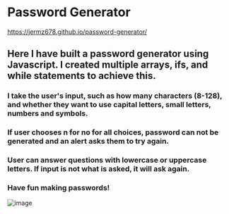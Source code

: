 # Password Generator 
https://jermz678.github.io/password-generator/
## Here I have built a password generator using Javascript. I created multiple arrays, ifs, and while statements to achieve this.
### I take the user's input, such as how many characters (8-128), and whether they want to use capital letters, small letters, numbers and symbols.
### If user chooses n for no for all choices, password can not be generated and an alert asks them to try again.
### User can answer questions with lowercase or uppercase letters.  If input is not what is asked, it will ask again.
### Have fun making passwords!

![image](https://user-images.githubusercontent.com/78326815/111179312-f2719880-8579-11eb-9d76-7f5a24e01813.png)



